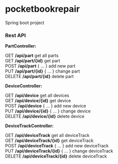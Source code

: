 # pocketbookrepair
Spring boot project

### Rest API

**PartController:**

GET **/api/part** get all parts </br>
GET **/api/part/{id}** get part </br>
POST **/api/part** { ... } add new part </br>
PUT	**/api/part/{id}** { ... } change part </br>
DELETE	**/api/part/{id}** delete part </br>

**DeviceController:**

GET **/api/device** get all devices </br>
GET **/api/device/{id}** get device </br>
POST **/api/device** { ... } add new device </br>
PUT	**/api/device/{id}** { ... } change device </br>
DELETE	**/api/device/{id}** delete device </br>

**DeviceTrackController:**

GET **/api/deviceTrack** get all deviceTrack </br>
GET **/api/deviceTrack/{id}** get deviceTrack </br>
POST **/api/deviceTrack** { ... } add new deviceTrack </br>
PUT	**/api/deviceTrack/{id}** { ... } change deviceTrack </br>
DELETE	**/api/deviceTrack/{id}** delete deviceTrack </br>
